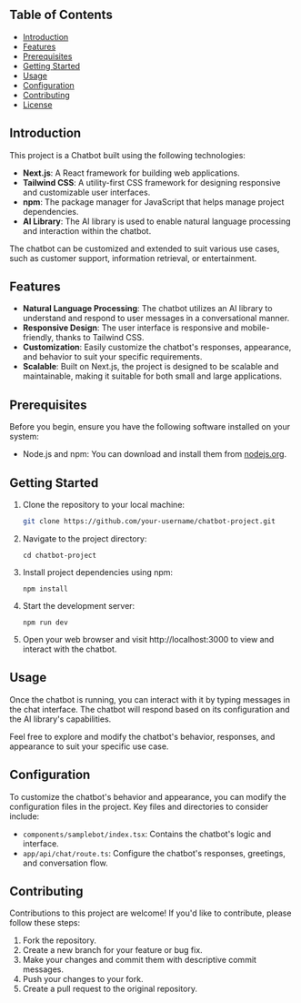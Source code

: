 ## Table of Contents

- [Introduction](#introduction)
- [Features](#features)
- [Prerequisites](#prerequisites)
- [Getting Started](#getting-started)
- [Usage](#usage)
- [Configuration](#configuration)
- [Contributing](#contributing)
- [License](#license)

## Introduction

This project is a Chatbot built using the following technologies:

- **Next.js**: A React framework for building web applications.
- **Tailwind CSS**: A utility-first CSS framework for designing responsive and customizable user interfaces.
- **npm**: The package manager for JavaScript that helps manage project dependencies.
- **AI Library**: The AI library is used to enable natural language processing and interaction within the chatbot.

The chatbot can be customized and extended to suit various use cases, such as customer support, information retrieval, or entertainment.

## Features

- **Natural Language Processing**: The chatbot utilizes an AI library to understand and respond to user messages in a conversational manner.
- **Responsive Design**: The user interface is responsive and mobile-friendly, thanks to Tailwind CSS.
- **Customization**: Easily customize the chatbot's responses, appearance, and behavior to suit your specific requirements.
- **Scalable**: Built on Next.js, the project is designed to be scalable and maintainable, making it suitable for both small and large applications.

## Prerequisites

Before you begin, ensure you have the following software installed on your system:

- Node.js and npm: You can download and install them from [nodejs.org](https://nodejs.org/).

## Getting Started

1. Clone the repository to your local machine:

   ```bash
   git clone https://github.com/your-username/chatbot-project.git
   ```

2. Navigate to the project directory:

   ```
   cd chatbot-project
   ```

3. Install project dependencies using npm:

   ```
   npm install
   ```

4. Start the development server:
   ```
   npm run dev
   ```
5. Open your web browser and visit http://localhost:3000 to view and interact with the chatbot.

## Usage

Once the chatbot is running, you can interact with it by typing messages in the chat interface. The chatbot will respond based on its configuration and the AI library's capabilities.

Feel free to explore and modify the chatbot's behavior, responses, and appearance to suit your specific use case.

## Configuration

To customize the chatbot's behavior and appearance, you can modify the configuration files in the project. Key files and directories to consider include:

- `components/samplebot/index.tsx`: Contains the chatbot's logic and interface.
- `app/api/chat/route.ts`: Configure the chatbot's responses, greetings, and conversation flow.

## Contributing

Contributions to this project are welcome! If you'd like to contribute, please follow these steps:

1. Fork the repository.
2. Create a new branch for your feature or bug fix.
3. Make your changes and commit them with descriptive commit messages.
4. Push your changes to your fork.
5. Create a pull request to the original repository.
